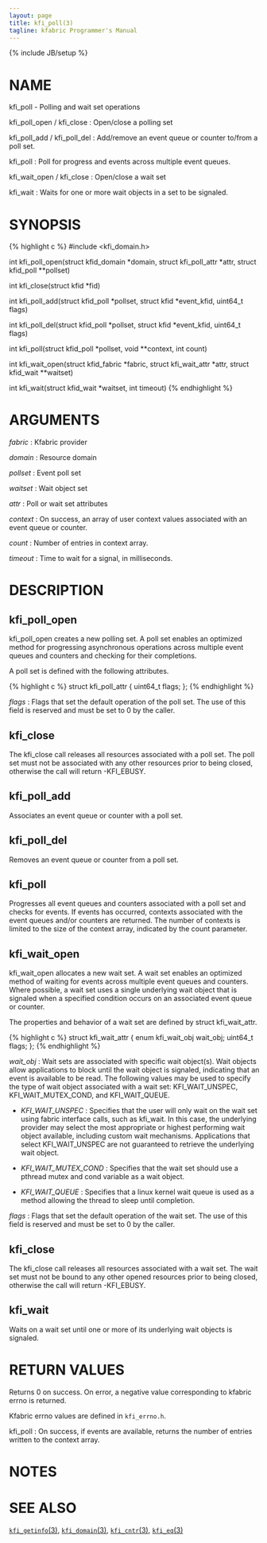 ```yaml
---
layout: page
title: kfi_poll(3)
tagline: kfabric Programmer's Manual
---
```

{% include JB/setup %}

# NAME

kfi_poll \- Polling and wait set operations

kfi_poll_open / kfi_close
: Open/close a polling set

kfi_poll_add / kfi_poll_del
: Add/remove an event queue or counter to/from a poll set.

kfi_poll
: Poll for progress and events across multiple event queues.

kfi_wait_open / kfi_close
: Open/close a wait set

kfi_wait
: Waits for one or more wait objects in a set to be signaled.

# SYNOPSIS

{% highlight c %}
#include <kfi_domain.h>

int
kfi_poll_open(struct kfid_domain *domain, struct kfi_poll_attr *attr,
	      struct kfid_poll **pollset)

int
kfi_close(struct kfid *fid)

int
kfi_poll_add(struct kfid_poll *pollset, struct kfid *event_kfid, uint64_t flags)

int
kfi_poll_del(struct kfid_poll *pollset, struct kfid *event_kfid, uint64_t flags)

int
kfi_poll(struct kfid_poll *pollset, void **context, int count)

int
kfi_wait_open(struct kfid_fabric *fabric, struct kfi_wait_attr *attr,
	      struct kfid_wait **waitset)

int
kfi_wait(struct kfid_wait *waitset, int timeout)
{% endhighlight %}

# ARGUMENTS

*fabric*
: Kfabric provider

*domain*
: Resource domain

*pollset*
: Event poll set

*waitset*
: Wait object set

*attr*
: Poll or wait set attributes

*context*
: On success, an array of user context values associated with an event
  queue or counter.

*count*
: Number of entries in context array.

*timeout*
: Time to wait for a signal, in milliseconds.

# DESCRIPTION


## kfi_poll_open

kfi_poll_open creates a new polling set.  A poll set enables an
optimized method for progressing asynchronous operations across
multiple event queues and counters and checking for their completions.

A poll set is defined with the following attributes.

{% highlight c %}
struct kfi_poll_attr {
	uint64_t		flags;
};
{% endhighlight %}

*flags*
: Flags that set the default operation of the poll set.  The use of
  this field is reserved and must be set to 0 by the caller.

## kfi_close

The kfi_close call releases all resources associated with a poll set.
The poll set must not be associated with any other resources prior to
being closed, otherwise the call will return -KFI_EBUSY.

## kfi_poll_add

Associates an event queue or counter with a poll set.

## kfi_poll_del

Removes an event queue or counter from a poll set.

## kfi_poll

Progresses all event queues and counters associated with a poll set
and checks for events.  If events has occurred, contexts associated
with the event queues and/or counters are returned.  The number of
contexts is limited to the size of the context array, indicated by the
count parameter.

## kfi_wait_open

kfi_wait_open allocates a new wait set.  A wait set enables an
optimized method of waiting for events across multiple event queues
and counters.  Where possible, a wait set uses a single underlying
wait object that is signaled when a specified condition occurs on an
associated event queue or counter.

The properties and behavior of a wait set are defined by struct
kfi_wait_attr.

{% highlight c %}
struct kfi_wait_attr {
	enum kfi_wait_obj	wait_obj;
	uint64_t		flags;
};
{% endhighlight %}

*wait_obj*
: Wait sets are associated with specific wait object(s).  Wait objects
  allow applications to block until the wait object is signaled,
  indicating that an event is available to be read.  The following
  values may be used to specify the type of wait object associated
  with a wait set: KFI_WAIT_UNSPEC, KFI_WAIT_MUTEX_COND, and
  KFI_WAIT_QUEUE.

- *KFI_WAIT_UNSPEC*
: Specifies that the user will only wait on the wait set using
  fabric interface calls, such as kfi_wait.  In this case, the
  underlying provider may select the most appropriate or highest
  performing wait object available, including custom wait mechanisms.
  Applications that select KFI_WAIT_UNSPEC are not guaranteed to
  retrieve the underlying wait object.

- *KFI_WAIT_MUTEX_COND*
: Specifies that the wait set should use a pthread mutex and cond
  variable as a wait object.

- *KFI_WAIT_QUEUE*
: Specifies that a linux kernel wait queue is used as a method
  allowing the thread to sleep until completion.

*flags*
: Flags that set the default operation of the wait set.  The use of
  this field is reserved and must be set to 0 by the caller.

## kfi_close

The kfi_close call releases all resources associated with a wait set.
The wait set must not be bound to any other opened resources prior to
being closed, otherwise the call will return -KFI_EBUSY.

## kfi_wait

Waits on a wait set until one or more of its underlying wait objects
is signaled.

# RETURN VALUES

Returns 0 on success.  On error, a negative value corresponding to
kfabric errno is returned.

Kfabric errno values are defined in
`kfi_errno.h`.

kfi_poll
: On success, if events are available, returns the number of entries
  written to the context array.

# NOTES


# SEE ALSO

[`kfi_getinfo`(3)](kfi_getinfo.3.html),
[`kfi_domain`(3)](kfi_domain.3.html),
[`kfi_cntr`(3)](kfi_cntr.3.html),
[`kfi_eq`(3)](kfi_eq.3.html)
